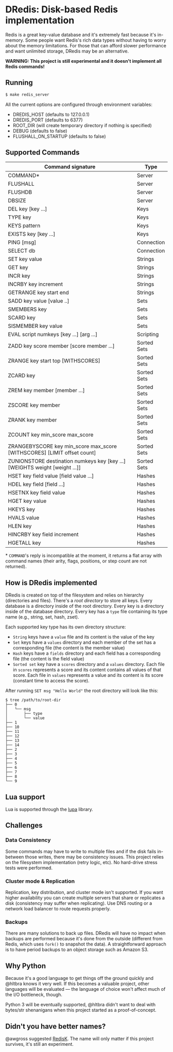 # DRedis: Disk-based Redis implementation

Redis is a great key-value database and it's extremely fast because it's in-memory.
Some people want Redis's rich data types without having to worry about the memory limitations. For those
that can afford slower performance and want unlimited storage, DRedis may be an alternative.

**WARNING: This project is still experimental and it doesn't implement all Redis commands!**


## Running


```bash
$ make redis_server
```

All the current options are configured through environment variables:
* DREDIS_HOST (defaults to 127.0.0.1)
* DREDIS_PORT (defaults to 6377)
* ROOT_DIR (will create temporary directory if nothing is specified)
* DEBUG (defaults to false)
* FLUSHALL_ON_STARTUP (defaults to false)


## Supported Commands

Command signature                            | Type
---------------------------------------------|-----
COMMAND\*                                    | Server
FLUSHALL                                     | Server
FLUSHDB                                      | Server
DBSIZE                                       | Server
DEL key [key ...]                            | Keys
TYPE key                                     | Keys
KEYS pattern                                 | Keys
EXISTS key [key ...]                         | Keys
PING [msg]                                   | Connection
SELECT db                                    | Connection
SET key value                                | Strings
GET key                                      | Strings
INCR key                                     | Strings
INCRBY key increment                         | Strings
GETRANGE key start end                       | Strings
SADD key value [value ..]                    | Sets
SMEMBERS key                                 | Sets
SCARD key                                    | Sets
SISMEMBER key value                          | Sets
EVAL script numkeys [key ...] [arg ...]      | Scripting
ZADD key score member [score member ...]     | Sorted Sets
ZRANGE key start top [WITHSCORES]            | Sorted Sets
ZCARD key                                    | Sorted Sets
ZREM key member [member ...]                 | Sorted Sets
ZSCORE key member                            | Sorted Sets
ZRANK key member                             | Sorted Sets
ZCOUNT key min_score max_score               | Sorted Sets
ZRANGEBYSCORE key min_score max_score [WITHSCORES] [LIMIT offset count] | Sorted Sets
ZUNIONSTORE destination numkeys key [key ...] [WEIGHTS weight [weight ...]] | Sorted Sets
HSET key field value [field value ...]       | Hashes
HDEL key field [field ...]                   | Hashes
HSETNX key field value                       | Hashes
HGET key value                               | Hashes
HKEYS key                                    | Hashes
HVALS value                                  | Hashes
HLEN key                                     | Hashes
HINCRBY key field increment                  | Hashes
HGETALL key                                  | Hashes

\* `COMMAND`'s reply is incompatible at the moment, it returns a flat array with command names (their arity, flags, positions, or step count are not returned). 


## How is DRedis implemented

DRedis is created on top of the filesystem and relies on hierarchy (directories and files).
There's a *root directory* to store all keys. Every database is a directory inside of the root directory.
Every key is a directory inside of the database directory. Every key has a `type` file containing its type name (e.g., string, set, hash, zset).

Each supported key type has its own directory structure:
* `String` keys have a `value` file and its content is the value of the key
* `Set` keys have a `values` directory and each member of the set has a corresponding file (the content is the member value)
* `Hash` keys have a `fields` directory and each field has a corresponding file (the content is the field value)
* `Sorted set` key have a `scores` directory and a `values` directory.
Each file in `scores` represents a score and its content contains all values of that score.
Each file in `values` represents a value and its content is its score (constant time to access the score).

After running `SET msg "Hello World"` the root directory will look like this:

```
$ tree /path/to/root-dir
├── 0
│   └── msg
│       ├── type
│       └── value
├── 1
├── 10
├── 11
├── 12
├── 13
├── 14
├── 2
├── 3
├── 4
├── 5
├── 6
├── 7
├── 8
└── 9

```

## Lua support

Lua is supported through the [lupa](https://github.com/scoder/lupa) library.


## Challenges

### Data Consistency

Some commands may have to write to multiple files and if the disk fails in-between those writes, there may be consistency issues.
This project relies on the filesystem implementation (retry logic, etc). No hard-drive stress tests were performed. 

### Cluster mode & Replication

Replication, key distribution, and cluster mode isn't supported.
If you want higher availability you can create multiple servers that share or replicates a disk (consistency may suffer when replicating).
Use DNS routing or a network load balancer to route requests properly.

### Backups

There are many solutions to back up files. DRedis will have no impact when backups are performed because it's done from the outside (different from Redis, which uses `fork()` to snapshot the data).
A straightforward approach is to have period backups to an object storage such as Amazon S3.


## Why Python

Because it's a good language to get things off the ground quickly and @hltbra knows it very well.
If this becomes a valuable project, other languages will be evaluated — the language of choice won't affect much of the I/O bottleneck, though. 

Python 3 will be eventually supported, @hltbra didn't want to deal with bytes/str shenanigans when this project started as a proof-of-concept.


## Didn't you have better names?

@awgross suggested [RedisK](https://twitter.com/awgross/status/1031962830633934849). The name will only matter if this project survives, it's still an experiment.
